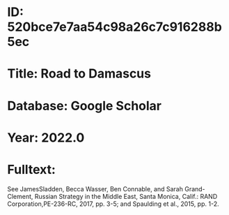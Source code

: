 # ID: 520bce7e7aa54c98a26c7c916288b5ec
# Title: Road to Damascus
# Database: Google Scholar
# Year: 2022.0
# Fulltext:
See JamesSladden, Becca Wasser, Ben Connable, and Sarah Grand-Clement, Russian  Strategy in the Middle East, Santa Monica, Calif.: RAND Corporation,PE-236-RC, 2017, pp.
3-5; and Spaulding et al.,
2015, pp.
1-2.
  